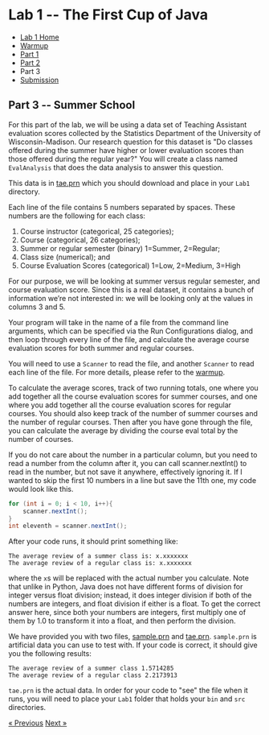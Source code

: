 # Lab 1 -- The First Cup of Java

* [Lab 1 Home](index.html)
* [Warmup](warmup.html)
* [Part 1](part1.html)
* [Part 2](part2.html)
* Part 3
* [Submission](submission.html)


## Part 3 -- Summer School

For this part of the lab, we will be using a data set of Teaching Assistant
evaluation scores collected by the Statistics Department of the University of
Wisconsin-Madison.  Our research question for this dataset is "Do classes
offered during the summer have higher or lower evaluation scores than those
offered during the regular year?"  You will create a class named `EvalAnalysis`
that does the data analysis to answer this question.

This data is in [tae.prn](tae.prn) which you should download and place in
your `Lab1` directory.

Each line of the file contains 5 numbers separated by spaces. These numbers
are the following for each class:
1. Course instructor (categorical, 25 categories);
2. Course (categorical, 26 categories);
3. Summer or regular semester (binary) 1=Summer, 2=Regular;
4. Class size (numerical); and
5. Course Evaluation Scores (categorical) 1=Low, 2=Medium, 3=High

For our purpose, we will be looking at summer versus regular semester, and
course evaluation score.  Since this is a real dataset, it contains a bunch of
information we’re not interested in: we will be looking only at the values in
columns 3 and 5.

Your program will take in the name of a file from the command line arguments, which can be specified via the Run Configurations dialog, and then
loop through every line of the file, and calculate the average course
evaluation scores for both summer and regular courses.   

You will need to use a `Scanner` to read the file, and another `Scanner` to
read each line of the file. For more details, please refer to the
[warmup](warmup.html).

To calculate the average scores, track of two running totals, one where you
add together all the course evaluation scores for summer courses, and one
where you add together all the course evaluation scores for regular courses.
You should also keep track of the number of summer courses and the number of
regular courses. Then after you have gone through the file, you can calculate
the average by dividing the course eval total by the number of courses.  

If you do not care about the number in a particular column, but you need to
read a number from the column after it, you can call scanner.nextInt() to read
in the number, but not save it anywhere, effectively ignoring it.  If I wanted
to skip the first 10 numbers in a line but save the 11th one, my code would
look like this.
```java
for (int i = 0; i < 10, i++){
    scanner.nextInt();
}
int eleventh = scanner.nextInt();
```

After your code runs, it should print something like:
```
The average review of a summer class is: x.xxxxxxx
The average review of a regular class is: x.xxxxxxx
```
where the `x`s will be replaced with the actual number you calculate. Note that
unlike in Python, Java does not have different forms of division for integer
versus float division; instead, it does integer division if both of the
numbers are integers, and float division if either is a float.  To get the
correct answer here, since both your numbers are integers, first multiply one
of them by 1.0 to transform it into a float, and then perform the division.

We have provided you with two files, [sample.prn](sample.prn) and
[tae.prn](tae.prn).  `sample.prn` is artificial data you can use to test with.  If
your code is correct, it should give you the following results:
```
The average review of a summer class 1.5714285
The average review of a regular class 2.2173913
```

`tae.prn` is the actual data.  In order for your code to "see" the file when it
runs, you will need to place your `Lab1` folder that holds your `bin` and `src`
directories.

[&laquo; Previous](part2.html)   [Next &raquo;](submission.html)